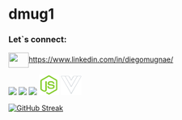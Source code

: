 # dmug1

<h3 align="left">Let`s connect:</h3>
<p align="left">
<a href="your link" target="blank"><img align="center" src="https://cdn.jsdelivr.net/npm/simple-icons@3.0.1/icons/linkedin.svg" alt="" height="30" width="40" />https://www.linkedin.com/in/diegomugnae/</a>





<p align="left">
    <img src="https://cdn.jsdelivr.net/gh/devicons/devicon/icons/html5/html5-original.svg" />
    <img src="https://cdn.jsdelivr.net/gh/devicons/devicon/icons/css3/css3-original.svg" />
    <img src="https://cdn.jsdelivr.net/gh/devicons/devicon/icons/javascript/javascript-original.svg" />
    <img src="https://github.com/devicons/devicon/blob/master/icons/nodejs/nodejs-original.svg" alt="javscript" width="40" height="40" />
    <img src="https://github.com/devicons/devicon/blob/master/icons/vuejs/vuejs-line.svg" alt="javscript" width="40" height="40" />

  


</p>


[![GitHub Streak](https://github-readme-streak-stats.herokuapp.com/?user=dmug1)](https://git.io/streak-stats)